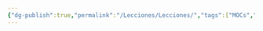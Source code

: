 ```yaml
---
{"dg-publish":true,"permalink":"/Lecciones/Lecciones/","tags":["MOCs","gardenEntry"]}
---
```


```folder-index-content

```

